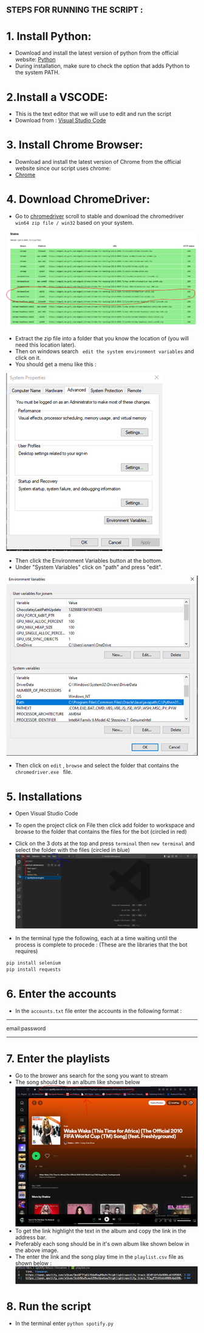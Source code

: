 ## STEPS FOR RUNNING THE SCRIPT : 

# 1. Install Python:
- Download and install the latest version of python from the official website: [Python](https://www.python.org/downloads/windows/)
- During installation, make sure to check the option that adds Python to the system PATH.

# 2.Install a VSCODE:
- This is the text editor that we will use to edit and run the script
- Download from : [Visual Studio Code](https://code.visualstudio.com/download)

# 3. Install Chrome Browser:
- Download and install the latest version of Chrome from the official website since our script uses chrome: 
- [Chrome](https://www.google.com/chrome/?brand=CHBD&brand=YTUH&gclid=CjwKCAiApuCrBhAuEiwA8VJ6JsWRQZ1zr9OxsR-MMiZe-N27lU6LRHSQy_VTu2j683PYcXyeVPD0LxoCpsQQAvD_BwE&gclsrc=aw.ds)

# 4. Download ChromeDriver:
- Go to [chromedriver](https://googlechromelabs.github.io/chrome-for-testing/) scroll to stable and download the chromedriver ``` win64 zip file / win32``` based on your system.

![alt text](./7.PNG)

- Extract the zip file into a folder that you know the location of (you will need this location later).
- Then on windows search ``` edit the system environment variables``` and click on it.
- You should get a menu like this : 

![alt text](./4.PNG)

- Then click the Environment Variables button at the bottom.
- Under "System Variables" click on "path" and press "edit".

![alt text](./6.PNG)

- Then click on ```edit``` , ```browse``` and select the folder that contains the ```chromedriver.exe ``` file.

# 5. Installations
- Open Visual Studio Code
- To open the project click on File then click add folder to workspace and browse to the folder that contains the files for the bot (circled in red)
- Click on the 3 dots at the top and press ```terminal``` then ```new terminal``` and select the folder with the files (circled in blue)
![alt text](./8.PNG)

- In the terminal type the following, each at a time waiting until the process is complete to procede :
(These are the libraries that the bot requires)

```bash
pip install selenium
pip install requests
```
# 6. Enter the accounts
- In the ```accounts.txt``` file enter the accounts in the following format : 
***
email:password
***

# 7. Enter the playlists
- Go to the brower ans search for the song you want to stream
- The song should be in an album like shown below
![alt text](./5.PNG)
- To get the link highlight the text in the album and copy the link in the address bar.
- Preferably each song should be in it's own album like shown below in the above image.
- The enter the link and the song play time in the ```playlist.csv``` file as shown below : 
![alt text](./9.PNG)

# 8. Run the script
- In the terminal enter 
```python spotify.py```
